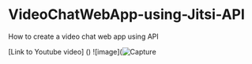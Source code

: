 # VideoChatWebApp-using-Jitsi-API
How to create a video chat web app using API

[Link to Youtube video] ()
![image](![Capture](https://user-images.githubusercontent.com/43510126/121779071-8245d380-cbb7-11eb-8672-53d0aaa19898.PNG)



